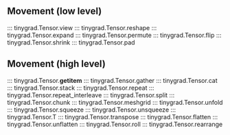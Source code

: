 ## Movement (low level)

::: tinygrad.Tensor.view
::: tinygrad.Tensor.reshape
::: tinygrad.Tensor.expand
::: tinygrad.Tensor.permute
::: tinygrad.Tensor.flip
::: tinygrad.Tensor.shrink
::: tinygrad.Tensor.pad

## Movement (high level)

::: tinygrad.Tensor.__getitem__
::: tinygrad.Tensor.gather
::: tinygrad.Tensor.cat
::: tinygrad.Tensor.stack
::: tinygrad.Tensor.repeat
::: tinygrad.Tensor.repeat_interleave
::: tinygrad.Tensor.split
::: tinygrad.Tensor.chunk
::: tinygrad.Tensor.meshgrid
::: tinygrad.Tensor.unfold
::: tinygrad.Tensor.squeeze
::: tinygrad.Tensor.unsqueeze
::: tinygrad.Tensor.T
::: tinygrad.Tensor.transpose
::: tinygrad.Tensor.flatten
::: tinygrad.Tensor.unflatten
::: tinygrad.Tensor.roll
::: tinygrad.Tensor.rearrange
